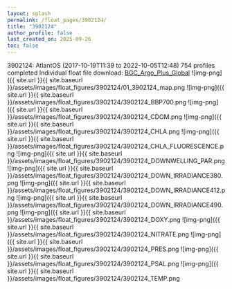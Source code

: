 ```yaml
---
layout: splash
permalink: /float_pages/3902124/
title: "3902124"
author_profile: false
last_created_on: 2025-09-26
toc: false
---
```

 
3902124: AtlantOS (2017-10-19T11:39 to 2022-10-05T12:48)
754 profiles completed
Individual float file download: [BGC_Argo_Plus_Global](https://ftp.soest.hawaii.edu/bgc_argo_plus/Individual_Floats/outliers_removed/3902124_Sprof_processed.nc)
![img-png]({{ site.url }}{{ site.baseurl }}/assets/images/float_figures/3902124/01_3902124_map.png
![img-png]({{ site.url }}{{ site.baseurl }}/assets/images/float_figures/3902124/3902124_BBP700.png
![img-png]({{ site.url }}{{ site.baseurl }}/assets/images/float_figures/3902124/3902124_CDOM.png
![img-png]({{ site.url }}{{ site.baseurl }}/assets/images/float_figures/3902124/3902124_CHLA.png
![img-png]({{ site.url }}{{ site.baseurl }}/assets/images/float_figures/3902124/3902124_CHLA_FLUORESCENCE.png
![img-png]({{ site.url }}{{ site.baseurl }}/assets/images/float_figures/3902124/3902124_DOWNWELLING_PAR.png
![img-png]({{ site.url }}{{ site.baseurl }}/assets/images/float_figures/3902124/3902124_DOWN_IRRADIANCE380.png
![img-png]({{ site.url }}{{ site.baseurl }}/assets/images/float_figures/3902124/3902124_DOWN_IRRADIANCE412.png
![img-png]({{ site.url }}{{ site.baseurl }}/assets/images/float_figures/3902124/3902124_DOWN_IRRADIANCE490.png
![img-png]({{ site.url }}{{ site.baseurl }}/assets/images/float_figures/3902124/3902124_DOXY.png
![img-png]({{ site.url }}{{ site.baseurl }}/assets/images/float_figures/3902124/3902124_NITRATE.png
![img-png]({{ site.url }}{{ site.baseurl }}/assets/images/float_figures/3902124/3902124_PRES.png
![img-png]({{ site.url }}{{ site.baseurl }}/assets/images/float_figures/3902124/3902124_PSAL.png
![img-png]({{ site.url }}{{ site.baseurl }}/assets/images/float_figures/3902124/3902124_TEMP.png
